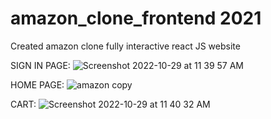# amazon_clone_frontend 2021

Created amazon clone fully interactive react JS website 

SIGN IN PAGE:
![Screenshot 2022-10-29 at 11 39 57 AM](https://github.com/gerapratik/amazon_clone_frontend/assets/85092790/f4f7e0f0-e634-4932-b477-1dcd02328634)

HOME PAGE:
![amazon copy](https://github.com/gerapratik/amazon_clone_frontend/assets/85092790/a4e32fc0-1ce5-434e-9486-74df2bbd4b36)

CART:
![Screenshot 2022-10-29 at 11 40 32 AM](https://github.com/gerapratik/amazon_clone_frontend/assets/85092790/3910c150-3f30-4a69-a02f-a6eef5145acc)

